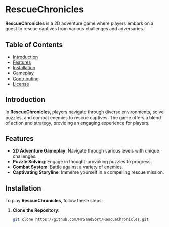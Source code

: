# RescueChronicles

**RescueChronicles** is a 2D adventure game where players embark on a quest to rescue captives from various challenges and adversaries.

## Table of Contents

- [Introduction](#introduction)
- [Features](#features)
- [Installation](#installation)
- [Gameplay](#gameplay)
- [Contributing](#contributing)
- [License](#license)

## Introduction

In **RescueChronicles**, players navigate through diverse environments, solve puzzles, and combat enemies to rescue captives. The game offers a blend of action and strategy, providing an engaging experience for players.

## Features

- **2D Adventure Gameplay**: Navigate through various levels with unique challenges.
- **Puzzle Solving**: Engage in thought-provoking puzzles to progress.
- **Combat System**: Battle against a variety of enemies.
- **Captivating Storyline**: Immerse yourself in a compelling rescue mission.

## Installation

To play **RescueChronicles**, follow these steps:

1. **Clone the Repository**:
   ```bash
   git clone https://github.com/MrSandSort/RescueChronicles.git
